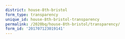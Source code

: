 ```yaml
---
district: house-8th-bristol
form_type: transparency
unique_id: house-8th-bristol-transparency
permalink: /2020bq/house-8th-bristol/transparency/
form_id: '201707123019141'
---
```


